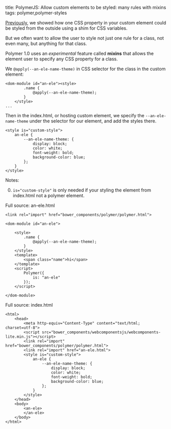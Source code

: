 title: PolymerJS: Allow custom elements to be styled: many rules with mixins
tags: polymer,polymer-styles

[Previously](http://blog.denevell.org/polymer-custom-element-styled-css-variables.html), we showed how one CSS property in your custom element could be styled from the outside using a shim for CSS variables.

But we often want to allow the user to style not just one rule for a class, not even many, but anything for that class. 

Polymer 1.0 uses an *experimental* feature called **mixins** that allows the element user to specify any CSS property for a class.

We ```@apply(--an-ele-name-theme)``` in CSS selector for the class in the custom element:

    <dom-module id="an-ele"><style>
            .name {
                @apply(--an-ele-name-theme);
            }
        </style>
    ...
    
Then in the index.html, or hosting custom element, we specify the ```--an-ele-name-theme``` under the selector for our element, and add the styles there.

    <style is="custom-style">
        an-ele {
            --an-ele-name-theme: {
                display: block;
                color: white;
                font-weight: bold;
                background-color: blue;
            };
        }
    </style>

Notes:

0. ```is="custom-style"``` is only needed if your styling the element from index.html not a polymer element.

Full source: an-ele.html

    <link rel="import" href="bower_components/polymer/polymer.html">
    
    <dom-module id="an-ele">
    
        <style>
            .name {
                @apply(--an-ele-name-theme);
            }
        </style>
        <template>  
            <span class="name">hi</span>
        </template>
        <script>
            Polymer({
                is: "an-ele"
            });
        </script>   
    
    </dom-module> 
    
Full source: index.html

    <html>
        <head>
            <meta http-equiv="Content-Type" content="text/html; charset=utf-8">
            <script src="bower_components/webcomponentsjs/webcomponents-lite.min.js"></script>
            <link rel="import" href="bower_components/polymer/polymer.html">
            <link rel="import" href="an-ele.html">            
            <style is="custom-style">
                an-ele {
                    --an-ele-name-theme: {
                        display: block;
                        color: white;
                        font-weight: bold;
                        background-color: blue;
                    };
                }
            </style>
        </head>
        <body>
            <an-ele>
            </an-ele>
        </body>
    </html>
